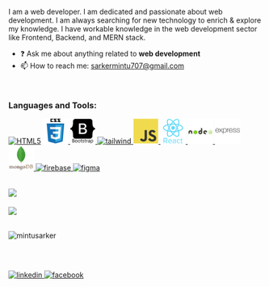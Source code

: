 <p>I am a web developer. I am dedicated and passionate about web development. I am always searching for new technology to enrich & explore my knowledge. I have workable knowledge in the web development sector like Frontend, Backend, and MERN stack.</p>
<!-- ![web developer](https://www.analyticsinsight.net/wp-content/uploads/2020/11/Artificial-Intelligence-5.jpg) -->

<!-- - 🌱 I’m currently learning Redux & Typescript  -->
- ❓ Ask me about anything related to **web development**
- 📫 How to reach me: sarkermintu707@gmail.com
<br/>
<!-- [<img src='https://cdn.jsdelivr.net/npm/simple-icons@3.0.1/icons/github.svg' alt='github' height='40'>](https://github.com/mintusarker) [<img src='https://cdn.jsdelivr.net/npm/simple-icons@3.0.1/icons/linkedin.svg' alt='linkedin' height='40'>](https://www.linkedin.com/in/minto-sarker/)   -->
<!-- <br/> -->
<h3 align="left">Languages and Tools:</h3>
<p align="left">  
<a href="https://en.wikipedia.org/wiki/HTML5" target="_blank"><img src="https://profilinator.rishav.dev/skills-assets/html5-original-wordmark.svg" alt="HTML5" width="50" height="50" /></a>
<a href="https://www.w3schools.com/css/" target="_blank" rel="noreferrer"> <img src="https://raw.githubusercontent.com/devicons/devicon/master/icons/css3/css3-original-wordmark.svg" alt="css3" width="50" height="50"/> </a> 
<a href="https://getbootstrap.com" target="_blank" rel="noreferrer"> <img src="https://raw.githubusercontent.com/devicons/devicon/master/icons/bootstrap/bootstrap-plain-wordmark.svg" alt="bootstrap" width="50" height="50"/> </a>
<a href="https://tailwindcss.com/" target="_blank" rel="noreferrer"> <img src="https://www.vectorlogo.zone/logos/tailwindcss/tailwindcss-icon.svg" alt="tailwind" width="50" height="50"/> </a> 
<a href="https://developer.mozilla.org/en-US/docs/Web/JavaScript" target="_blank" rel="noreferrer"> <img src="https://raw.githubusercontent.com/devicons/devicon/master/icons/javascript/javascript-original.svg" alt="javascript" width="50" height="50"/> </a> 
<a href="https://reactjs.org/" target="_blank" rel="noreferrer"> <img src="https://raw.githubusercontent.com/devicons/devicon/master/icons/react/react-original-wordmark.svg" alt="react" width="50" height="50"/> </a> 
<a href="https://nodejs.org" target="_blank" rel="noreferrer"> <img src="https://raw.githubusercontent.com/devicons/devicon/master/icons/nodejs/nodejs-original-wordmark.svg" alt="nodejs" width="50" height="50"/> </a> 
<a href="https://expressjs.com/" target="_blank" rel="noreferrer"> <img src="https://raw.githubusercontent.com/devicons/devicon/master/icons/express/express-original-wordmark.svg" alt="express" width="50" height="50"/> </a> 
<a href="https://www.mongodb.com/" target="_blank" rel="noreferrer"> <img src="https://raw.githubusercontent.com/devicons/devicon/master/icons/mongodb/mongodb-original-wordmark.svg" alt="mongodb" width="50" height="50"/> </a> 
<a href="https://firebase.google.com/" target="_blank" rel="noreferrer"> <img src="https://www.vectorlogo.zone/logos/firebase/firebase-icon.svg" alt="firebase" width="50" height="50"/> </a> 
<a href="https://www.figma.com/" target="_blank" rel="noreferrer"> <img src="https://www.vectorlogo.zone/logos/figma/figma-icon.svg" alt="figma" width="50" height="50"/> </a> </p>

<br/>
<div align="left"><img src="https://github-readme-stats.vercel.app/api/top-langs/?username=mintusarker&hide_border=true&layout=compact" align="center" /></div>  
<br/>
<div align="left"><img src="https://github-readme-stats.vercel.app/api?username=mintusarker&show_icons=true&count_private=true&hide_border=true" align="center" /></div>  
<br/>  
<p align="left"><img align="center" src="https://github-readme-streak-stats.herokuapp.com/?user=mintusarker" alt="mintusarker" /></p>
<br/>
<!-- <div align="left">
<img src="https://komarev.com/ghpvc/?username=mintusarker&&style=flat-square" align="center" />
</div>   -->

##
<div align="left">
<a href="https://linkedin.com/in/Minto Sarker" target="_blank">
<img src=https://img.shields.io/badge/linkedin-%231E77B5.svg?&style=for-the-badge&logo=linkedin&logoColor=white alt=linkedin style="margin-bottom: 5px;" />
</a>
<a href="https://www.facebook.com/Mintu Sarker" target="_blank">
<img src=https://img.shields.io/badge/facebook-%232E87FB.svg?&style=for-the-badge&logo=facebook&logoColor=white alt=facebook style="margin-bottom: 5px;" />
</a>  
</div>
